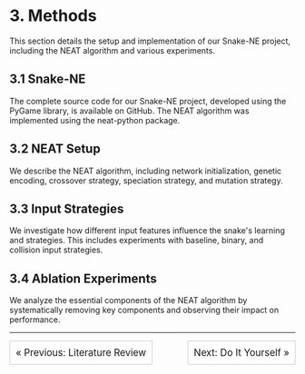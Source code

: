 # 3. Methods
This section details the setup and implementation of our Snake-NE project, including the NEAT algorithm and various experiments.

## 3.1 Snake-NE
The complete source code for our Snake-NE project, developed using the PyGame library, is available on GitHub. The NEAT algorithm was implemented using the neat-python package.

## 3.2 NEAT Setup
We describe the NEAT algorithm, including network initialization, genetic encoding, crossover strategy, speciation strategy, and mutation strategy.

## 3.3 Input Strategies
We investigate how different input features influence the snake's learning and strategies. This includes experiments with baseline, binary, and collision input strategies.

## 3.4 Ablation Experiments
We analyze the essential components of the NEAT algorithm by systematically removing key components and observing their impact on performance.

---

<div style="display: flex; justify-content: space-between;">
  <div style="flex: 1; text-align: left;">
    <a href="2_literature_review.md" style="text-decoration: none; font-size: 1.2em; border: 1px solid #ccc; padding: 10px; display: inline-block;">&laquo; Previous: Literature Review</a>
  </div>
  <div style="flex: 1; text-align: right;">
    <a href="4_do_it_yourself.md" style="text-decoration: none; font-size: 1.2em; border: 1px solid #ccc; padding: 10px; display: inline-block;">Next: Do It Yourself &raquo;</a>
  </div>
</div>
